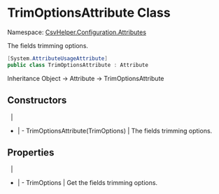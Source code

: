# TrimOptionsAttribute Class

Namespace: [CsvHelper.Configuration.Attributes](/api/CsvHelper.Configuration.Attributes)

The fields trimming options.

```cs
[System.AttributeUsageAttribute]
public class TrimOptionsAttribute : Attribute
```

Inheritance Object -> Attribute -> TrimOptionsAttribute

## Constructors
&nbsp; | &nbsp;
- | -
TrimOptionsAttribute(TrimOptions) | The fields trimming options.

## Properties
&nbsp; | &nbsp;
- | -
TrimOptions | Get the fields trimming options.

